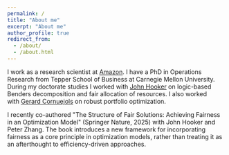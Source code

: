 ```yaml
---
permalink: /
title: "About me"
excerpt: "About me"
author_profile: true
redirect_from: 
  - /about/
  - /about.html
---
```


I work as a research scientist at [Amazon](https://www.amazon.science/).
I have a PhD in Operations Research from Tepper School of Business at Carnegie Mellon University. 
During my doctorate studies I worked with [John Hooker](http://public.tepper.cmu.edu/jnh/) on logic-based Benders decomposition and fair allocation of resources. 
I also worked with [Gerard Cornuejols](http://www.andrew.cmu.edu/user/gc0v/) on robust portfolio optimization. 

I recently co-authored "The Structure of Fair Solutions: Achieving Fairness in an Optimization Model" (Springer Nature, 2025) with John Hooker and Peter Zhang. The book introduces a new framework for incorporating fairness as a core principle in optimization models, rather than treating it as an afterthought to efficiency-driven approaches.
